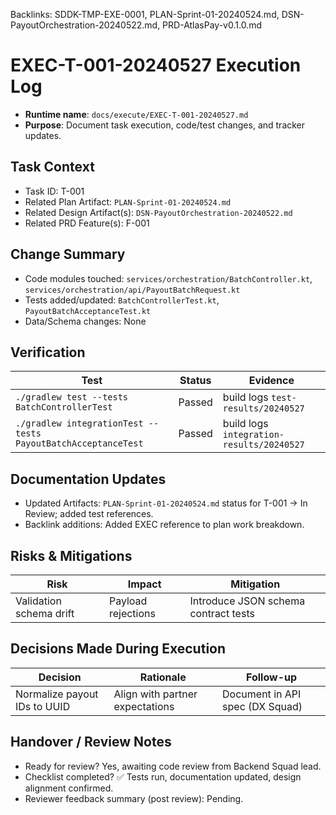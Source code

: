 Backlinks: SDDK-TMP-EXE-0001, PLAN-Sprint-01-20240524.md, DSN-PayoutOrchestration-20240522.md, PRD-AtlasPay-v0.1.0.md

# EXEC-T-001-20240527 Execution Log

- **Runtime name**: `docs/execute/EXEC-T-001-20240527.md`
- **Purpose**: Document task execution, code/test changes, and tracker updates.

## Task Context
- Task ID: T-001
- Related Plan Artifact: `PLAN-Sprint-01-20240524.md`
- Related Design Artifact(s): `DSN-PayoutOrchestration-20240522.md`
- Related PRD Feature(s): F-001

## Change Summary
- Code modules touched: `services/orchestration/BatchController.kt`, `services/orchestration/api/PayoutBatchRequest.kt`
- Tests added/updated: `BatchControllerTest.kt`, `PayoutBatchAcceptanceTest.kt`
- Data/Schema changes: None

## Verification
| Test | Status | Evidence |
| --- | --- | --- |
| `./gradlew test --tests BatchControllerTest` | Passed | build logs `test-results/20240527` |
| `./gradlew integrationTest --tests PayoutBatchAcceptanceTest` | Passed | build logs `integration-results/20240527` |

## Documentation Updates
- Updated Artifacts: `PLAN-Sprint-01-20240524.md` status for T-001 -> In Review; added test references.
- Backlink additions: Added EXEC reference to plan work breakdown.

## Risks & Mitigations
| Risk | Impact | Mitigation |
| --- | --- | --- |
| Validation schema drift | Payload rejections | Introduce JSON schema contract tests |

## Decisions Made During Execution
| Decision | Rationale | Follow-up |
| --- | --- | --- |
| Normalize payout IDs to UUID | Align with partner expectations | Document in API spec (DX Squad) |

## Handover / Review Notes
- Ready for review? Yes, awaiting code review from Backend Squad lead.
- Checklist completed? ✅ Tests run, documentation updated, design alignment confirmed.
- Reviewer feedback summary (post review): Pending.
